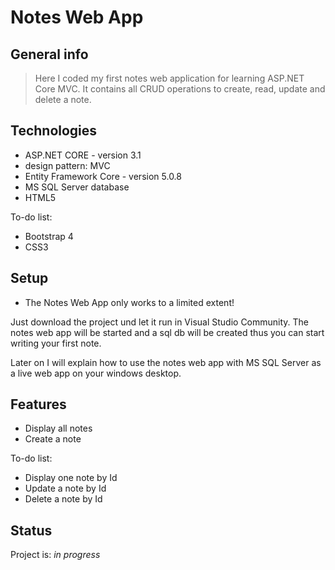# Notes Web App

## General info
> Here I coded my first notes web application for learning ASP.NET Core MVC.
> It contains all CRUD operations to create, read, update  and delete a note.

## Technologies
* ASP.NET CORE - version 3.1
* design pattern: MVC 
* Entity Framework Core - version 5.0.8
* MS SQL Server database
* HTML5 

To-do list:
* Bootstrap 4
* CSS3

## Setup
* The Notes Web App only works to a limited extent! 

Just download the project und let it run in Visual Studio Community. 
The notes web app will be started and a sql db will be created thus you can start writing your first note.

Later on I will explain how to use the notes web app with MS SQL Server as a live web app on your windows desktop.

## Features
* Display all notes
* Create a note

To-do list:
* Display one note by Id
* Update a note by Id
* Delete a note by Id

## Status
Project is: _in progress_
